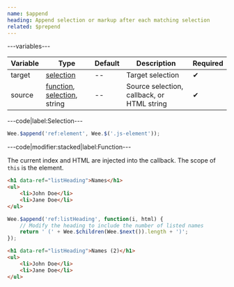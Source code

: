```yaml
---
name: $append
heading: Append selection or markup after each matching selection
related: $prepend
---
```


---variables---

| Variable | Type | Default | Description | Required |
| -- | -- | -- | -- | -- |
| target | [selection](/script#selection) | -- | Target selection | ✔ |
| source | [function](/script/#functions), [selection](/script#selection), string | -- | Source selection, callback, or HTML string | ✔ |

---code|label:Selection---

```javascript
Wee.$append('ref:element', Wee.$('.js-element'));
```

---code|modifier:stacked|label:Function---

The current index and HTML are injected into the callback. The scope of `this` is the element.

```html
<h1 data-ref="listHeading">Names</h1>
<ul>
	<li>John Doe</li>
	<li>Jane Doe</li>
</ul>
```

```javascript
Wee.$append('ref:listHeading', function(i, html) {
	// Modify the heading to include the number of listed names
	return ' (' + Wee.$children(Wee.$next()).length + ')';
});
```

```html
<h1 data-ref="listHeading">Names (2)</h1>
<ul>
	<li>John Doe</li>
	<li>Jane Doe</li>
</ul>
```